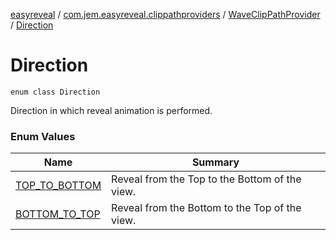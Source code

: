 [easyreveal](../../../index.md) / [com.jem.easyreveal.clippathproviders](../../index.md) / [WaveClipPathProvider](../index.md) / [Direction](./index.md)

# Direction

`enum class Direction`

Direction in which reveal animation is performed.

### Enum Values

| Name | Summary |
|---|---|
| [TOP_TO_BOTTOM](-t-o-p_-t-o_-b-o-t-t-o-m.md) | Reveal from the Top to the Bottom of the view. |
| [BOTTOM_TO_TOP](-b-o-t-t-o-m_-t-o_-t-o-p.md) | Reveal from the Bottom to the Top of the view. |
